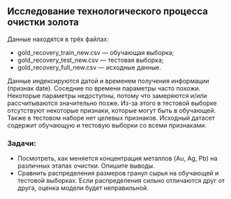 ## Исследование технологического процесса очистки золота

Данные находятся в трёх файлах:
 - gold_recovery_train_new.csv — обучающая выборка;
 - gold_recovery_test_new.csv — тестовая выборка;
 - gold_recovery_full_new.csv — исходные данные.


Данные индексируются датой и временем получения информации (признак date). Соседние по времени параметры часто похожи.
Некоторые параметры недоступны, потому что замеряются и/или рассчитываются значительно позже. Из-за этого в тестовой выборке отсутствуют некоторые признаки, которые могут быть в обучающей. Также в тестовом наборе нет целевых признаков.
Исходный датасет содержит обучающую и тестовую выборки со всеми признаками.


### Задачи:

 - Посмотреть, как меняется концентрация металлов (Au, Ag, Pb) на различных этапах очистки. Опишите выводы.
 - Сравнить распределения размеров гранул сырья на обучающей и тестовой выборках. Если распределения сильно отличаются друг от друга, оценка модели будет неправильной.


